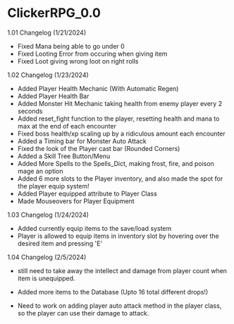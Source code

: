 # ClickerRPG_0.0


1.01 Changelog (1/21/2024)
- Fixed Mana being able to go under 0
- Fixed Looting Error from occuring when giving item
- Fixed Loot giving wrong loot on right rolls

1.02 Changelog (1/23/2024)
- Added Player Health Mechanic (With Automatic Regen)
- Added Player Health Bar
- Added Monster Hit Mechanic taking health from enemy player every 2 seconds
- Added reset_fight function to the player, resetting health and mana to max at the end of each encounter
- Fixed boss health/xp scaling up by a ridiculous amount each encounter
- Added a Timing bar for Monster Auto Attack
- Fixed the look of the Player cast bar (Rounded Corners)
- Added a Skill Tree Button/Menu
- Added More Spells to the Spells_Dict, making frost, fire, and poison mage an option
- Added 6 more slots to the Player inventory, and also made the spot for the player equip system!
- Added Player equipped attribute to Player Class
- Made Mouseovers for Player Equipment

1.03 Changelog (1/24/2024)
- Added currently equip items to the save/load system
- Player is allowed to equip items in inventory slot by hovering over the desired item and pressing 'E'

1.04 Changelog (2/5/2024)
- still need to take away the intellect and damage from player count when item is unequipped.
- Added more items to the Database (Upto 16 total different drops!)

- Need to work on adding player auto attack method in the player class, so the player can use their damage to attack.